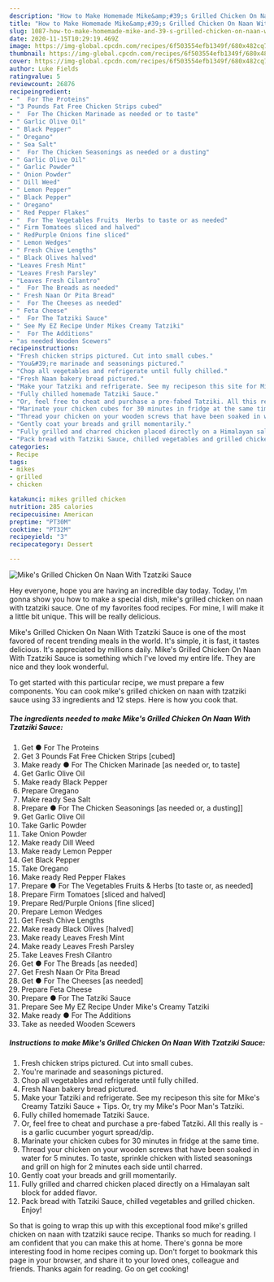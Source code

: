 ```yaml
---
description: "How to Make Homemade Mike&amp;#39;s Grilled Chicken On Naan With Tzatziki Sauce"
title: "How to Make Homemade Mike&amp;#39;s Grilled Chicken On Naan With Tzatziki Sauce"
slug: 1087-how-to-make-homemade-mike-and-39-s-grilled-chicken-on-naan-with-tzatziki-sauce
date: 2020-11-15T10:29:19.469Z
image: https://img-global.cpcdn.com/recipes/6f503554efb1349f/680x482cq70/mikes-grilled-chicken-on-naan-with-tzatziki-sauce-recipe-main-photo.jpg
thumbnail: https://img-global.cpcdn.com/recipes/6f503554efb1349f/680x482cq70/mikes-grilled-chicken-on-naan-with-tzatziki-sauce-recipe-main-photo.jpg
cover: https://img-global.cpcdn.com/recipes/6f503554efb1349f/680x482cq70/mikes-grilled-chicken-on-naan-with-tzatziki-sauce-recipe-main-photo.jpg
author: Luke Fields
ratingvalue: 5
reviewcount: 26876
recipeingredient:
- "  For The Proteins"
- "3 Pounds Fat Free Chicken Strips cubed"
- "  For The Chicken Marinade as needed or to taste"
- " Garlic Olive Oil"
- " Black Pepper"
- " Oregano"
- " Sea Salt"
- "  For The Chicken Seasonings as needed or a dusting"
- " Garlic Olive Oil"
- " Garlic Powder"
- " Onion Powder"
- " Dill Weed"
- " Lemon Pepper"
- " Black Pepper"
- " Oregano"
- " Red Pepper Flakes"
- "  For The Vegetables Fruits  Herbs to taste or as needed"
- " Firm Tomatoes sliced and halved"
- " RedPurple Onions fine sliced"
- " Lemon Wedges"
- " Fresh Chive Lengths"
- " Black Olives halved"
- "Leaves Fresh Mint"
- "Leaves Fresh Parsley"
- "Leaves Fresh Cilantro"
- "  For The Breads as needed"
- " Fresh Naan Or Pita Bread"
- "  For The Cheeses as needed"
- " Feta Cheese"
- "  For The Tatziki Sauce"
- " See My EZ Recipe Under Mikes Creamy Tatziki"
- "  For The Additions"
- "as needed Wooden Scewers"
recipeinstructions:
- "Fresh chicken strips pictured. Cut into small cubes."
- "You&#39;re marinade and seasonings pictured."
- "Chop all vegetables and refrigerate until fully chilled."
- "Fresh Naan bakery bread pictured."
- "Make your Tatziki and refrigerate. See my recipeson this site for Mike&#39;s Creamy Tatziki Sauce + Tips. Or, try my Mike&#39;s Poor Man&#39;s Tatziki."
- "Fully chilled homemade Tatziki Sauce."
- "Or, feel free to cheat and purchase a pre-fabed Tatziki. All this really is - is a garlic cucumber yogurt spread/dip."
- "Marinate your chicken cubes for 30 minutes in fridge at the same time."
- "Thread your chicken on your wooden screws that have been soaked in water for 5 minutes. To taste, sprinkle chicken with listed seasonings and grill on high for 2 minutes each side until charred."
- "Gently coat your breads and grill momentarily."
- "Fully grilled and charred chicken placed directly on a Himalayan salt block for added flavor."
- "Pack bread with Tatziki Sauce, chilled vegetables and grilled chicken. Enjoy!"
categories:
- Recipe
tags:
- mikes
- grilled
- chicken

katakunci: mikes grilled chicken 
nutrition: 285 calories
recipecuisine: American
preptime: "PT30M"
cooktime: "PT32M"
recipeyield: "3"
recipecategory: Dessert

---
```



![Mike&#39;s Grilled Chicken On Naan With Tzatziki Sauce](https://img-global.cpcdn.com/recipes/6f503554efb1349f/680x482cq70/mikes-grilled-chicken-on-naan-with-tzatziki-sauce-recipe-main-photo.jpg)

Hey everyone, hope you are having an incredible day today. Today, I'm gonna show you how to make a special dish, mike&#39;s grilled chicken on naan with tzatziki sauce. One of my favorites food recipes. For mine, I will make it a little bit unique. This will be really delicious.



Mike&#39;s Grilled Chicken On Naan With Tzatziki Sauce is one of the most favored of recent trending meals in the world. It's simple, it is fast, it tastes delicious. It's appreciated by millions daily. Mike&#39;s Grilled Chicken On Naan With Tzatziki Sauce is something which I've loved my entire life. They are nice and they look wonderful.


To get started with this particular recipe, we must prepare a few components. You can cook mike&#39;s grilled chicken on naan with tzatziki sauce using 33 ingredients and 12 steps. Here is how you cook that.

<!--inarticleads1-->

##### The ingredients needed to make Mike&#39;s Grilled Chicken On Naan With Tzatziki Sauce:

1. Get  ● For The Proteins
1. Get 3 Pounds Fat Free Chicken Strips [cubed]
1. Make ready  ● For The Chicken Marinade [as needed or, to taste]
1. Get  Garlic Olive Oil
1. Make ready  Black Pepper
1. Prepare  Oregano
1. Make ready  Sea Salt
1. Prepare  ● For The Chicken Seasonings [as needed or, a dusting]]
1. Get  Garlic Olive Oil
1. Take  Garlic Powder
1. Take  Onion Powder
1. Make ready  Dill Weed
1. Make ready  Lemon Pepper
1. Get  Black Pepper
1. Take  Oregano
1. Make ready  Red Pepper Flakes
1. Prepare  ● For The Vegetables Fruits &amp; Herbs [to taste or, as needed]
1. Prepare  Firm Tomatoes [sliced and halved]
1. Prepare  Red/Purple Onions [fine sliced]
1. Prepare  Lemon Wedges
1. Get  Fresh Chive Lengths
1. Make ready  Black Olives [halved]
1. Make ready Leaves Fresh Mint
1. Make ready Leaves Fresh Parsley
1. Take Leaves Fresh Cilantro
1. Get  ● For The Breads [as needed]
1. Get  Fresh Naan Or Pita Bread
1. Get  ● For The Cheeses [as needed]
1. Prepare  Feta Cheese
1. Prepare  ● For The Tatziki Sauce
1. Prepare  See My EZ Recipe Under Mike&#39;s Creamy Tatziki
1. Make ready  ● For The Additions
1. Take as needed Wooden Scewers




<!--inarticleads2-->

##### Instructions to make Mike&#39;s Grilled Chicken On Naan With Tzatziki Sauce:

1. Fresh chicken strips pictured. Cut into small cubes.
1. You&#39;re marinade and seasonings pictured.
1. Chop all vegetables and refrigerate until fully chilled.
1. Fresh Naan bakery bread pictured.
1. Make your Tatziki and refrigerate. See my recipeson this site for Mike&#39;s Creamy Tatziki Sauce + Tips. Or, try my Mike&#39;s Poor Man&#39;s Tatziki.
1. Fully chilled homemade Tatziki Sauce.
1. Or, feel free to cheat and purchase a pre-fabed Tatziki. All this really is - is a garlic cucumber yogurt spread/dip.
1. Marinate your chicken cubes for 30 minutes in fridge at the same time.
1. Thread your chicken on your wooden screws that have been soaked in water for 5 minutes. To taste, sprinkle chicken with listed seasonings and grill on high for 2 minutes each side until charred.
1. Gently coat your breads and grill momentarily.
1. Fully grilled and charred chicken placed directly on a Himalayan salt block for added flavor.
1. Pack bread with Tatziki Sauce, chilled vegetables and grilled chicken. Enjoy!




So that is going to wrap this up with this exceptional food mike&#39;s grilled chicken on naan with tzatziki sauce recipe. Thanks so much for reading. I am confident that you can make this at home. There's gonna be more interesting food in home recipes coming up. Don't forget to bookmark this page in your browser, and share it to your loved ones, colleague and friends. Thanks again for reading. Go on get cooking!
